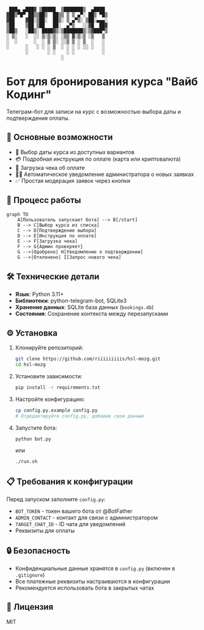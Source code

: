 ```
 ███▄ ▄███▓ ▒█████  ▒███████▒  ▄████ 
▓██▒▀█▀ ██▒▒██▒  ██▒▒ ▒ ▒ ▄▀░ ██▒ ▀█▒
▓██    ▓██░▒██░  ██▒░ ▒ ▄▀▒░ ▒██░▄▄▄░
▒██    ▒██ ▒██   ██░  ▄▀▒   ░░▓█  ██▓
▒██▒   ░██▒░ ████▓▒░▒███████▒░▒▓███▀▒
░ ▒░   ░  ░░ ▒░▒░▒░ ░▒▒ ▓░▒░▒ ░▒   ▒ 
░  ░      ░  ░ ▒ ▒░ ░░▒ ▒ ░ ▒  ░   ░ 
░      ░   ░ ░ ░ ▒  ░ ░ ░ ░ ░░ ░   ░ 
       ░       ░ ░    ░ ░          ░ 
                    ░                 
```

# Бот для бронирования курса "Вайб Кодинг"

Телеграм-бот для записи на курс с возможностью выбора даты и подтверждения оплаты.

## 🚀 Основные возможности

- 📅 Выбор даты курса из доступных вариантов
- 💳 Подробная инструкция по оплате (карта или криптовалюта)
- 📸 Загрузка чека об оплате
- 👨‍💻 Автоматическое уведомление администратора о новых заявках
- ✅ Простая модерация заявок через кнопки

## 🔄 Процесс работы

```mermaid
graph TD
    A[Пользователь запускает бота] --> B[/start]
    B --> C[Выбор курса из списка]
    C --> D[Подтверждение выбора]
    D --> E[Инструкция по оплате]
    E --> F[Загрузка чека]
    F --> G{Админ проверяет}
    G -->|Одобрено| H[Уведомление о подтверждении]
    G -->|Отклонено| I[Запрос нового чека]
```

## 🛠 Технические детали

- **Язык**: Python 3.11+
- **Библиотеки**: python-telegram-bot, SQLite3
- **Хранение данных**: SQLite база данных (`bookings.db`)
- **Состояния**: Сохранение контекста между перезапусками

## ⚙️ Установка

1. Клонируйте репозиторий:
   ```bash
   git clone https://github.com/riiiiiiiiis/hsl-mozg.git
   cd hsl-mozg
   ```

2. Установите зависимости:
   ```bash
   pip install -r requirements.txt
   ```

3. Настройте конфигурацию:
   ```bash
   cp config.py.example config.py
   # Отредактируйте config.py, добавив свои данные
   ```

4. Запустите бота:
   ```bash
   python bot.py
   ```
   или
   ```bash
   ./run.sh
   ```

## 📋 Требования к конфигурации

Перед запуском заполните `config.py`:
- `BOT_TOKEN` - токен вашего бота от @BotFather
- `ADMIN_CONTACT` - контакт для связи с администратором
- `TARGET_CHAT_ID` - ID чата для уведомлений
- Реквизиты для оплаты

## 🔒 Безопасность

- Конфиденциальные данные хранятся в `config.py` (включен в `.gitignore`)
- Все платежные реквизиты настраиваются в конфигурации
- Рекомендуется использовать бота в закрытых чатах

## 📝 Лицензия

MIT
